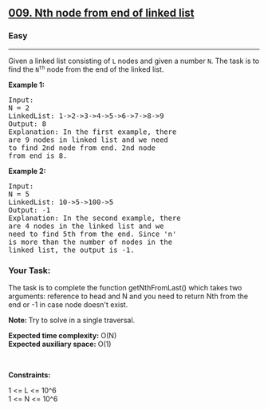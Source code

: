 <h2><a href="https://www.geeksforgeeks.org/problems/nth-node-from-end-of-linked-list/1">009. Nth node from end of linked list</a></h2><h3>Easy</h3><hr><p>Given a linked list consisting of <code>L</code> nodes and given a number <code>N</code>. The task is to find the <code>N<sup>th</sup></code> node from the end of the linked list.</p>

<p><strong class="example">Example 1:</strong></p>
<pre>
Input:
N = 2
LinkedList: 1->2->3->4->5->6->7->8->9
Output: 8
Explanation: In the first example, there
are 9 nodes in linked list and we need
to find 2nd node from end. 2nd node
from end is 8.
</pre>

<p><strong class="example">Example 2:</strong></p>
<pre>
Input:
N = 5
LinkedList: 10->5->100->5
Output: -1
Explanation: In the second example, there
are 4 nodes in the linked list and we
need to find 5th from the end. Since 'n'
is more than the number of nodes in the
linked list, the output is -1.
</pre>

<h3>Your Task:</h3>
<p>
The task is to complete the function getNthFromLast() which takes two arguments: reference to head and N and you need to return Nth from the end or -1 in case node doesn't exist.
<p><b>Note: </b>Try to solve in a single traversal.</p> 
</p>

<p><b>Expected time complexity:</b> O(N) </br>
<b>Expected auxiliary space:</b> O(1)</p>

<p>&nbsp;</p>
<p><strong>Constraints:</strong></p>
<p>1 <= L <= 10^6 </br>
1 <= N <= 10^6</p>
